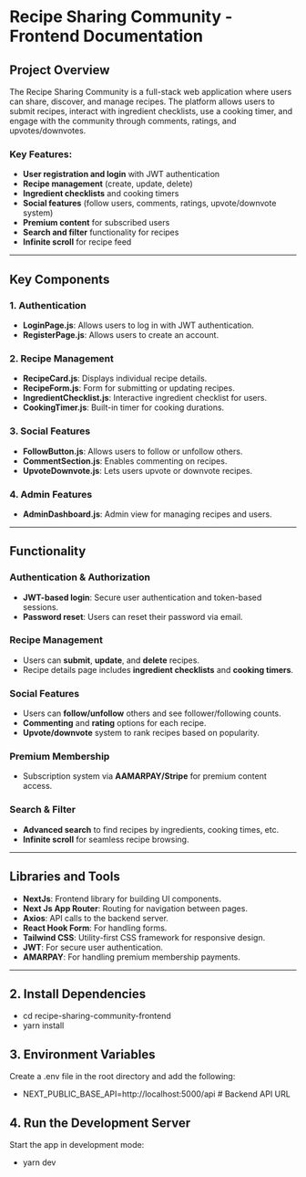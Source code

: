 # Recipe Sharing Community - Frontend Documentation

## Project Overview

The Recipe Sharing Community is a full-stack web application where users can share, discover, and manage recipes. The platform allows users to submit recipes, interact with ingredient checklists, use a cooking timer, and engage with the community through comments, ratings, and upvotes/downvotes.

### Key Features:
- **User registration and login** with JWT authentication
- **Recipe management** (create, update, delete)
- **Ingredient checklists** and cooking timers
- **Social features** (follow users, comments, ratings, upvote/downvote system)
- **Premium content** for subscribed users
- **Search and filter** functionality for recipes
- **Infinite scroll** for recipe feed

---


## Key Components

### 1. **Authentication**
- **LoginPage.js**: Allows users to log in with JWT authentication.
- **RegisterPage.js**: Allows users to create an account.

### 2. **Recipe Management**
- **RecipeCard.js**: Displays individual recipe details.
- **RecipeForm.js**: Form for submitting or updating recipes.
- **IngredientChecklist.js**: Interactive ingredient checklist for users.
- **CookingTimer.js**: Built-in timer for cooking durations.

### 3. **Social Features**
- **FollowButton.js**: Allows users to follow or unfollow others.
- **CommentSection.js**: Enables commenting on recipes.
- **UpvoteDownvote.js**: Lets users upvote or downvote recipes.

### 4. **Admin Features**
- **AdminDashboard.js**: Admin view for managing recipes and users.

---

## Functionality

### Authentication & Authorization
- **JWT-based login**: Secure user authentication and token-based sessions.
- **Password reset**: Users can reset their password via email.

### Recipe Management
- Users can **submit**, **update**, and **delete** recipes.
- Recipe details page includes **ingredient checklists** and **cooking timers**.

### Social Features
- Users can **follow/unfollow** others and see follower/following counts.
- **Commenting** and **rating** options for each recipe.
- **Upvote/downvote** system to rank recipes based on popularity.

### Premium Membership
- Subscription system via **AAMARPAY/Stripe** for premium content access.

### Search & Filter
- **Advanced search** to find recipes by ingredients, cooking times, etc.
- **Infinite scroll** for seamless recipe browsing.

---

## Libraries and Tools
- **NextJs**: Frontend library for building UI components.
- **Next Js App Router**: Routing for navigation between pages.
- **Axios**: API calls to the backend server.
- **React Hook Form**: For handling forms.
- **Tailwind CSS**: Utility-first CSS framework for responsive design.
- **JWT**: For secure user authentication.
- **AMARPAY**: For handling premium membership payments.

---

## 2. Install Dependencies

-  cd recipe-sharing-community-frontend
-  yarn install
## 3. Environment Variables
Create a .env file in the root directory and add the following:

-  NEXT_PUBLIC_BASE_API=http://localhost:5000/api   # Backend API URL
## 4. Run the Development Server
Start the app in development mode:
-  yarn dev